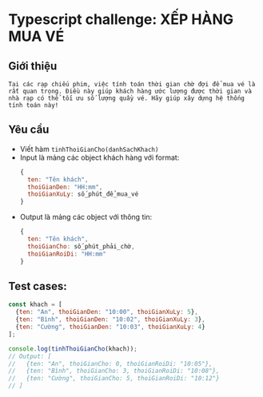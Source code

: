 # Typescript challenge: XẾP HÀNG MUA VÉ

## Giới thiệu
```
Tại các rạp chiếu phim, việc tính toán thời gian chờ đợi để mua vé là rất quan trọng. Điều này giúp khách hàng ước lượng được thời gian và nhà rạp có thể tối ưu số lượng quầy vé. Hãy giúp xây dựng hệ thống tính toán này!
```

## Yêu cầu
- Viết hàm `tinhThoiGianCho(danhSachKhach)` 
- Input là mảng các object khách hàng với format:
  ```javascript
  {
    ten: "Tên khách",
    thoiGianDen: "HH:mm",
    thoiGianXuLy: số_phút_để_mua_vé
  }
  ```
- Output là mảng các object với thông tin:
  ```javascript
  {
    ten: "Tên khách",
    thoiGianCho: số_phút_phải_chờ,
    thoiGianRoiDi: "HH:mm"
  }
  ```

## Test cases:
```javascript
const khach = [
  {ten: "An", thoiGianDen: "10:00", thoiGianXuLy: 5},
  {ten: "Bình", thoiGianDen: "10:02", thoiGianXuLy: 3},
  {ten: "Cường", thoiGianDen: "10:03", thoiGianXuLy: 4}
];

console.log(tinhThoiGianCho(khach));
// Output: [
//   {ten: "An", thoiGianCho: 0, thoiGianRoiDi: "10:05"},
//   {ten: "Bình", thoiGianCho: 3, thoiGianRoiDi: "10:08"},
//   {ten: "Cường", thoiGianCho: 5, thoiGianRoiDi: "10:12"}
// ]
```